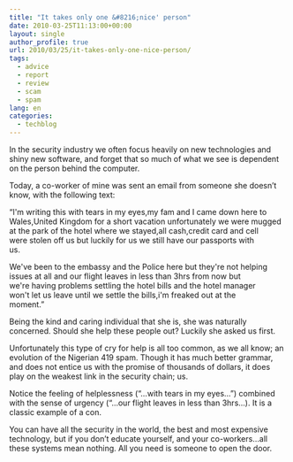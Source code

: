```yaml
---
title: "It takes only one &#8216;nice' person"
date: 2010-03-25T11:13:00+00:00
layout: single
author_profile: true
url: 2010/03/25/it-takes-only-one-nice-person/
tags:
  - advice
  - report
  - review
  - scam
  - spam
lang: en
categories: 
  - techblog
---
```

In the security industry we often focus heavily on new technologies and shiny new software, and forget that so much of what we see is dependent on the person behind the computer.

Today, a co-worker of mine was sent an email from someone she doesn’t know, with the following text:

“I'm writing this with tears in my eyes,my fam and I came down here to  
Wales,United Kingdom for a short vacation unfortunately we were mugged  
at the park of the hotel where we stayed,all cash,credit card and cell  
were stolen off us but luckily for us we still have our passports with  
us.

We've been to the embassy and the Police here but they're not helping  
issues at all and our flight leaves in less than 3hrs from now but  
we're having problems settling the hotel bills and the hotel manager  
won't let us leave until we settle the bills,i'm freaked out at the  
moment.”

Being the kind and caring individual that she is, she was naturally concerned. Should she help these people out? Luckily she asked us first.

Unfortunately this type of cry for help is all too common, as we all know; an evolution of the Nigerian 419 spam. Though it has much better grammar, and does not entice us with the promise of thousands of dollars, it does play on the weakest link in the security chain; us.

Notice the feeling of helplessness (“…with tears in my eyes…”) combined with the sense of urgency (“…our flight leaves in less than 3hrs…). It is a classic example of a con.

You can have all the security in the world, the best and most expensive technology, but if you don’t educate yourself, and your co-workers…all these systems mean nothing. All you need is someone to open the door.